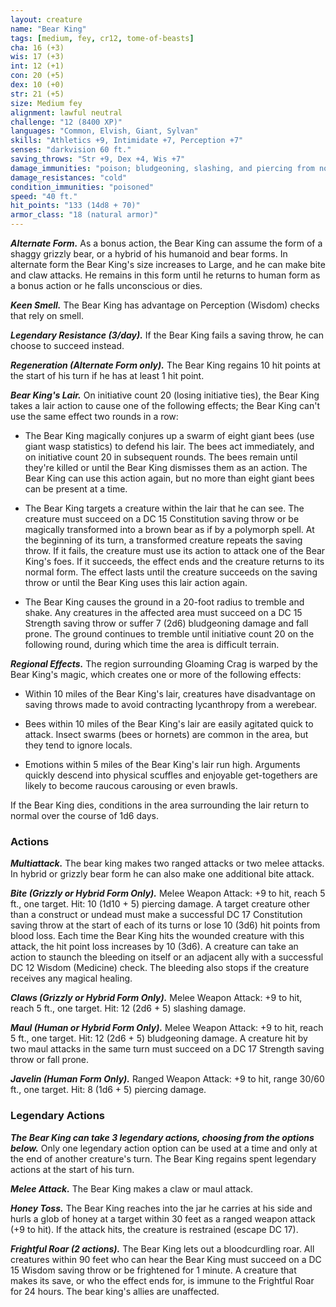 ```yaml
---
layout: creature
name: "Bear King"
tags: [medium, fey, cr12, tome-of-beasts]
cha: 16 (+3)
wis: 17 (+3)
int: 12 (+1)
con: 20 (+5)
dex: 10 (+0)
str: 21 (+5)
size: Medium fey
alignment: lawful neutral
challenge: "12 (8400 XP)"
languages: "Common, Elvish, Giant, Sylvan"
skills: "Athletics +9, Intimidate +7, Perception +7"
senses: "darkvision 60 ft."
saving_throws: "Str +9, Dex +4, Wis +7"
damage_immunities: "poison; bludgeoning, slashing, and piercing from nonmagical weapons that aren't made of cold iron"
damage_resistances: "cold"
condition_immunities: "poisoned"
speed: "40 ft."
hit_points: "133 (14d8 + 70)"
armor_class: "18 (natural armor)"
---
```


***Alternate Form.*** As a bonus action, the Bear King can assume the form of a shaggy grizzly bear, or a hybrid of his humanoid and bear forms. In alternate form the Bear King's size increases to Large, and he can make bite and claw attacks. He remains in this form until he returns to human form as a bonus action or he falls unconscious or dies.

***Keen Smell.*** The Bear King has advantage on Perception (Wisdom) checks that rely on smell.

***Legendary Resistance (3/day).*** If the Bear King fails a saving throw, he can choose to succeed instead.

***Regeneration (Alternate Form only).*** The Bear King regains 10 hit points at the start of his turn if he has at least 1 hit point.

***Bear King's Lair.*** On initiative count 20 (losing initiative ties), the Bear King takes a lair action to cause one of the following effects; the Bear King can't use the same effect two rounds in a row:

- The Bear King magically conjures up a swarm of eight giant bees (use giant wasp statistics) to defend his lair. The bees act immediately, and on initiative count 20 in subsequent rounds. The bees remain until they're killed or until the Bear King dismisses them as an action. The Bear King can use this action again, but no more than eight giant bees can be present at a time. 

- The Bear King targets a creature within the lair that he can see. The creature must succeed on a DC 15 Constitution saving throw or be magically transformed into a brown bear as if by a polymorph spell. At the beginning of its turn, a transformed creature repeats the saving throw. If it fails, the creature must use its action to attack one of the Bear King's foes. If it succeeds, the effect ends and the creature returns to its normal form. The effect lasts until the creature succeeds on the saving throw or until the Bear King uses this lair action again.

- The Bear King causes the ground in a 20-foot radius to tremble and shake. Any creatures in the affected area must succeed on a DC 15 Strength saving throw or suffer 7 (2d6) bludgeoning damage and fall prone. The ground continues to tremble until initiative count 20 on the following round, during which time the area is difficult terrain.

***Regional Effects.*** The region surrounding Gloaming Crag is warped by the Bear King's magic, which creates one or more of the following effects:

- Within 10 miles of the Bear King's lair, creatures have disadvantage on saving throws made to avoid contracting lycanthropy from a werebear.

- Bees within 10 miles of the Bear King's lair are easily agitated quick to attack. Insect swarms (bees or hornets) are common in the area, but they tend to ignore locals.

- Emotions within 5 miles of the Bear King's lair run high. Arguments quickly descend into physical scuffles and enjoyable get-togethers are likely to become raucous carousing or even brawls.

If the Bear King dies, conditions in the area surrounding the lair return to normal over the course of 1d6 days.

### Actions

***Multiattack.*** The bear king makes two ranged attacks or two melee attacks. In hybrid or grizzly bear form he can also make one additional bite attack.

***Bite (Grizzly or Hybrid Form Only).*** Melee Weapon Attack: +9 to hit, reach 5 ft., one target. Hit: 10 (1d10 + 5) piercing damage. A target creature other than a construct or undead must make a successful DC 17 Constitution saving throw at the start of each of its turns or lose 10 (3d6) hit points from blood loss. Each time the Bear King hits the wounded creature with this attack, the hit point loss increases by 10 (3d6). A creature can take an action to staunch the bleeding on itself or an adjacent ally with a successful DC 12 Wisdom (Medicine) check. The bleeding also stops if the creature receives any magical healing.

***Claws (Grizzly or Hybrid Form Only).*** Melee Weapon Attack: +9 to hit, reach 5 ft., one target. Hit: 12 (2d6 + 5) slashing damage.

***Maul (Human or Hybrid Form Only).*** Melee Weapon Attack: +9 to hit, reach 5 ft., one target. Hit: 12 (2d6 + 5) bludgeoning damage. A creature hit by two maul attacks in the same turn must succeed on a DC 17 Strength saving throw or fall prone.

***Javelin (Human Form Only).*** Ranged Weapon Attack: +9 to hit, range 30/60 ft., one target. Hit: 8 (1d6 + 5) piercing damage.

### Legendary Actions

***The Bear King can take 3 legendary actions, choosing from the options below.*** Only one legendary action option can be used at a time and only at the end of another creature's turn. The Bear King regains spent legendary actions at the start of his turn.

***Melee Attack.*** The Bear King makes a claw or maul attack.

***Honey Toss.*** The Bear King reaches into the jar he carries at his side and hurls a glob of honey at a target within 30 feet as a ranged weapon attack (+9 to hit). If the attack hits, the creature is restrained (escape DC 17).

***Frightful Roar (2 actions).*** The Bear King lets out a bloodcurdling roar. All creatures within 90 feet who can hear the Bear King must succeed on a DC 15 Wisdom saving throw or be frightened for 1 minute. A creature that makes its save, or who the effect ends for, is immune to the Frightful Roar for 24 hours. The bear king's allies are unaffected.

